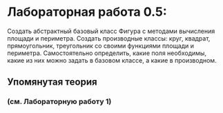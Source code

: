 ﻿# Лабораторная работа 0.5:

Создать абстрактный базовый класс Фигура с методами вычисления площади и периметра.
Создать производные классы: круг, квадрат, прямоугольник, треугольник со своими функциями площади и периметра.
Самостоятельно определить, какие поля необходимы, какие из них можно задать в базовом классе, а какие в производном.

## Упомянутая теория
### **(см. Лабораторную работу 1)**